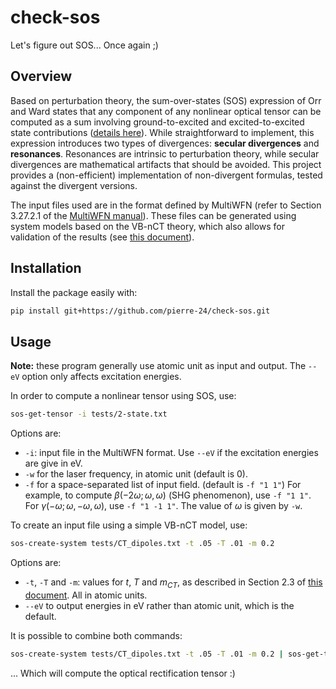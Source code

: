 # check-sos

Let's figure out SOS... Once again ;)


## Overview

Based on perturbation theory, the sum-over-states (SOS) expression of Orr and Ward states that any component of any nonlinear optical tensor can be computed as a sum involving ground-to-excited and excited-to-excited state contributions ([details here](white-papers/SOS.pdf)). 
While straightforward to implement, this expression introduces two types of divergences: **secular divergences** and **resonances**. 
Resonances are intrinsic to perturbation theory, while secular divergences are mathematical artifacts that should be avoided.
This project provides a (non-efficient) implementation of non-divergent formulas, tested against the divergent versions. 

The input files used are in the format defined by MultiWFN (refer to Section 3.27.2.1 of the [MultiWFN manual](http://sobereva.com/multiwfn/misc/Multiwfn_3.8_dev.pdf)). 
These files can be generated using system models based on the VB-nCT theory, which also allows for validation of the results (see [this document](white-papers/few-states.pdf)).

## Installation

Install the package easily with:

```bash
pip install git+https://github.com/pierre-24/check-sos.git 
```

## Usage

**Note:** these program generally use atomic unit as input and output. The `--eV` option only affects excitation energies.

In order to compute a nonlinear tensor using SOS, use:

```bash 
sos-get-tensor -i tests/2-state.txt
```

Options are:

+ `-i`: input file in the MultiWFN format. Use `--eV` if the excitation energies are give in eV.
+ `-w` for the laser frequency, in atomic unit (default is 0).
+ `-f` for a space-separated list of input field. (default is `-f "1 1"`) For example, to compute $\beta(-2\omega;\omega,\omega)$ (SHG phenomenon), use `-f "1 1"`. For $\gamma(-\omega;\omega,-\omega,\omega)$, use `-f "1 -1 1"`. The value of $\omega$ is given by `-w`.

To create an input file using a simple VB-nCT model, use:

```bash
sos-create-system tests/CT_dipoles.txt -t .05 -T .01 -m 0.2
```

Options are:

+ `-t`, `-T` and `-m`: values for $t$, $T$ and $m_{CT}$, as described in Section 2.3 of [this document](white-papers/few-states.pdf). All in atomic units.
+ `--eV` to output energies in eV rather than atomic unit, which is the default.

It is possible to combine both commands:

```bash
sos-create-system tests/CT_dipoles.txt -t .05 -T .01 -m 0.2 | sos-get-tensor -f "-1 1"
```

... Which will compute the optical rectification tensor :)
